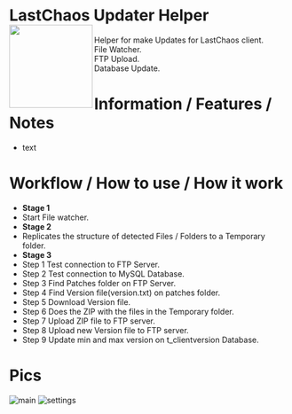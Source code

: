 # LastChaos Updater Helper <img align="left" src="https://user-images.githubusercontent.com/5092697/136836589-b655f88e-f67e-433d-bc2a-12c0534e05d9.png" width="150px">

Helper for make Updates for LastChaos client.<br/>
File Watcher.<br/>
FTP Upload.<br/>
Database Update.<br/>

# Information / Features / Notes
* text

# Workflow / How to use / How it work
* __Stage 1__
*   Start File watcher.
* __Stage 2__
*   Replicates the structure of detected Files / Folders to a Temporary folder.
* __Stage 3__
*   Step 1 Test connection to FTP Server.
*   Step 2 Test connection to MySQL Database.
*   Step 3 Find Patches folder on FTP Server.
*   Step 4 Find Version file(version.txt) on patches folder.
*   Step 5 Download Version file.
*   Step 6 Does the ZIP with the files in the Temporary folder.
*   Step 7 Upload ZIP file to FTP server.
*   Step 8 Upload new Version file to FTP server.
*   Step 9 Update min and max version on t_clientversion Database.


# Pics
![main](https://user-images.githubusercontent.com/5092697/137606993-a21aa429-cc91-4a85-9177-067eee507487.jpg)
![settings](https://user-images.githubusercontent.com/5092697/137606995-fd6097fa-e5ae-40de-8f3c-b44b91ba1ad8.jpg)
